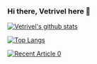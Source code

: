 ### Hi there, Vetrivel here 👋

<!--
**Vetrivel-PS/Vetrivel-PS** is a ✨ _special_ ✨ repository because its `README.md` (this file) appears on your GitHub profile.

Here are some ideas to get you started:

- 🔭 I’m currently working on ...
- 🌱 I’m currently learning ...
- 👯 I’m looking to collaborate on ...
- 🤔 I’m looking for help with ...
- 💬 Ask me about ...
- 📫 How to reach me: ...
- 😄 Pronouns: ...
- ⚡ Fun fact: ...
-->

[![Vetrivel's github stats](https://github-readme-stats.vercel.app/api?username=Vetrivel-PS&count_private=true&show_icons=true&theme=radical&hide_rank=false)](https://github.com/Vetrivel-PS/github-readme-stats)

[![Top Langs](https://github-readme-stats.vercel.app/api/top-langs/?username=Vetrivel-PS)](https://github.com/Vetrivel-PS/github-readme-stats)

<a target="_blank" href="https://github-readme-medium-recent-article.vercel.app/medium/@khuyentran1476/0"><img src="https://github-readme-medium-recent-article.vercel.app/medium/@vetrivel-ps/0" alt="Recent Article 0">
